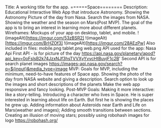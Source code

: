 Title: A working title for the app. ======Space========
Description: Educational Interactive Web App that introduce Astronomy. Showing the Astronomy Picture of the day from Nasa. Search the images from NASA. Showing the weather and the season on Mars(Post MVP). The goal of the app is to bring an interest in learning more about different planets. 
Wireframes: Mockups of your app on desktop, tablet, and mobile.
!(imageAlt)[https://imgur.com/53zBSR2]
!(imageAlt)[https://imgur.com/BrHZOf3]
!(imageAlt)[https://imgur.com/28AEzPw]
Also included in files: mobile.png tablet.png web.png
API used for the app: Nasa Api
First API - is for picture of the day
https://api.nasa.gov/planetary/apod?api_key=0oFslsB2k74JzxNJf3hsTVVXyYvvcHtBuvjF1c2B'
Second API is for search planet images
https://images-api.nasa.gov/search?q=${input}&media_type=image
MVP: Goals for MVP, including the minimum, need-to-have features of Space app.
Showing the photo of the day from NASA website and giving a description.
Search option to look up the images and short descriptions of the planets
Make the web app responsive and fancy looking.
Post-MVP Goals:
Making it more interactive: like a story-telling. Introducing a character who lives in Space. He is super interested in learning about life on Earth. But first he is showing the places he grew up. Adding information about Asteroids near Earth and Life on Mars(weather and images);
Adding smooth transitions between sections. Creating an illusion of moving stars;
possibly using robohash images for logo https://robohash.org/
